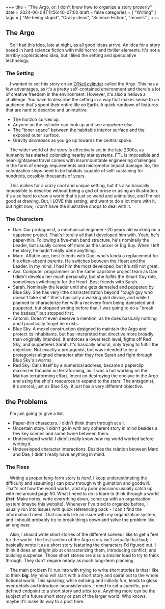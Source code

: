 +++
title = "The Argo, or: I don't know how to organize a story properly"
date = 2024-06-04T11:56:46-07:00
draft = false
categories = [
    "Writing"
]
tags = [
    "Me being stupid",
    "Crazy ideas",
    "Science Fiction",
    "moxels"
]
+++

## The Argo

&emsp;So I had this idea, late at night, as all good ideas arrive. An idea for a story based in hard science fiction with mild horror and thriller elements. It's not a terribly sophisticated idea, but I liked the setting and speculative technology.

### The Setting

&emsp;I wanted to set this story on an [O'Neil cylinder](https://www.wikiwand.com/en/O%27Neill_cylinder) called the Argo. This has a few advantages, as it's a pretty self-contained environment and there's a lot of creative freedom in the environment. However, it's also a helluva a challenge. You have to describe the setting in a way that makes sense to an audience that's spent their entire life on Earth. A quick rundown of features that are hard to describe and unintuitive:

- The horizon curves up.
- Anyone on the cylinder can look up and see anywhere else.
- The "inner space" between the habitable interior surface and the exposed outer surface.
- Gravity *decreases* as you go up towards the central spoke.

&emsp;The wider world of the story is effectively set in the late 2300s, as humanity has started colonizing nearby star systems. FTL is impossible and near-lightspeed travel comes with insurmountable engineering challenges in the form of energy requirements and micrometor impact damage. So, the colonization ships need to be habitats capable of self-sustaining for hundreds, possibly thousands of years. 

&emsp;This makes for a crazy cool and unique setting, but it's also basically impossible to describe without being a god of prose or using an illustration. It's also hard to draw a world that's just so weird and unintuitive, and I'm not good at drawing. But, I LOVE this setting, and want to do a lot more with it, but right now, I don't have the illustrative chops to deal with it.

### The Characters

- Dae. Our protagonist, a mechanical engineer ~20 years old working on a capstone project. That's literally all that I developed him with. Yeah, he's paper-thin. Following a five-man band structure, he's nominally the Leader, but usually comes off more as the Lancer or Big Buy. When I left the story, he hadn't really *done* anything.
- Marc. Affable ace, best friends with Dae, who's kinda a replacement for his often-absent parents. He switches between the Heart and the Leader. In my mind, I had him the most developed, but it's still not great.
- Ava. Computer programmer on the same capstone project team as Dae. I didn't develop her much personally, but she fulfils the Smart Guy role, sometimes switching in for the Heart. Best friends with Sarah.
- Sarah. Nominally the leader until she gets damseled and puppeted by Blue Sky. She has very little characterization beyond "tough guy who doesn't take shit." She's basically a walking plot device, and while I planned to characterize her with a recovery from being damseled and puppeted, but stopped writing before that. I was going to do a "break the badass," but stopped first.
- Antonin. Doesn't even deserve a mention, as he does basically nothing and I practically forget he exists.
- Blue Sky. A moxel construction designed to maintain the Argo and protect its inhabitants, but has interpreted that directive more broadly than originally intended. It enforces a lower tech level, fights off Red Sky, and puppeteers Sarah. It's basically amoral, only trying to fulfill the objective. Not exactly a protagonist, but was intended to be a protagonist-aligned character after they free Sarah and fight through Blue Sky's swarms.
- Red Sky. Calls itself by a numerical address, became a paperclip maximizer focused on terraforming, as it was a bot working on the Martian terraforming effort. Intent on destroying the enclave in the Argo and using the ship's resources to expand to the stars. The antagonist, it's amoral, just as Blue Sky; it just has a very different objective.

## the Problems

&emsp;I'm just going to give a list.

- Paper-thin characters. I didn't think them through at all.
- Uncertain story. I didn't go in with any coherent story in mind besides a few key scenes and some twine between them.
- Undeveloped world. I didn't really know *how* my world worked before writing it.
- Undeveloped character interactions. Besides the relation between Marc and Dae, I didn't really have anything in mind.

### The Fixes

&emsp;Writing a proper long-form story is *hard*. I keep underestimating the difficulty and assuming I can plow through with gumption and goodwill. That's not how the world works, and my poor decisions usually catch up with me around page 50. What I need to do is learn to think through a world ***first***. Make notes, write everything down, come up with an organization system (maybe this website). Whenever I've tried to organize before, I usually run into issues with quick referencing back - I can't find the information I need. That sounds like an issue with my organization system, and I should probably try to break things down and solve the problem like an engineer.

&emsp;Also, I should write short stories of the different scenes I like to get a feel for the world. The first section of the Argo story isn't actually that bad; I basically wrote it as a short story featuring the characters I'd figured out. I think it does an alright job at characterizing them, introducing conflict, and building suspense. Those short stories are also a smaller load to try to think through. They don't require nearly as much long-term planning.

&emsp;The main problem I'll run into with trying to write short stories is that I like to think **big**. My mind will start with a short story and spiral out to the whole fictional world. This spiraling, while enticing and initially fun, tends to gloss over details and introduce inconsistencies. I need to set a specific, pre-defined endpoint to a short story and *stick to it*. Anything more can be the subject of a future short story or part of the larger world. Who knows, maybe it'll make its way to a post here.